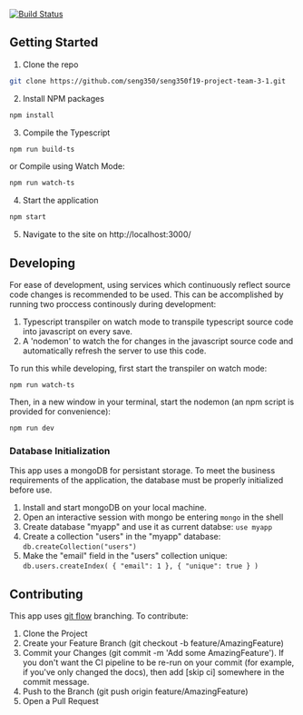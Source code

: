 [![Build Status](https://travis-ci.com/seng350/seng350f19-project-team-3-1.svg?token=MKYirfVTx6By2GhqMnsq&branch=develop)](https://travis-ci.com/seng350/seng350f19-project-team-3-1)
## Getting Started
1. Clone the repo
```sh
git clone https://github.com/seng350/seng350f19-project-team-3-1.git
```
2. Install NPM packages
```sh
npm install
```
3. Compile the Typescript
```sh
npm run build-ts
```
or Compile using Watch Mode:
```sh
npm run watch-ts
```
4. Start the application
```sh
npm start
```
5. Navigate to the site on http://localhost:3000/

## Developing
For ease of development, using services which continuously reflect source code changes is recommended to be used. This can be accomplished by running two proccess continously during development:
1. Typescript transpiler on watch mode to transpile typescript source code into javascript on every save.
2. A 'nodemon' to watch the for changes in the javascript source code and automatically refresh the server to use this code.

To run this while developing, first start the transpiler on watch mode:
```
npm run watch-ts
```
Then, in a new window in your terminal, start the nodemon (an npm script is provided for convenience):
```
npm run dev
```
### Database Initialization
This app uses a mongoDB for persistant storage. To meet the business requirements of the application, the database must be properly initialized before use.
1. Install and start mongoDB on your local machine.
2. Open an interactive session with mongo be entering `mongo` in the shell
2. Create database "myapp" and use it as current databse: `use myapp`
3. Create a collection "users" in the "myapp" database: `db.createCollection("users")`
4. Make the "email" field in the "users" collection unique: `db.users.createIndex( { "email": 1 }, { "unique": true } )`
  

## Contributing
This app uses [git flow](https://www.atlassian.com/git/tutorials/comparing-workflows/gitflow-workflow) branching. 
To contribute:
1. Clone the Project
2. Create your Feature Branch (git checkout -b feature/AmazingFeature)
3. Commit your Changes (git commit -m 'Add some AmazingFeature'). If you don't want the CI pipeline to be re-run on your commit (for example, if you've only changed the docs), then add [skip ci] somewhere in the commit message.
4. Push to the Branch (git push origin feature/AmazingFeature)
5. Open a Pull Request
